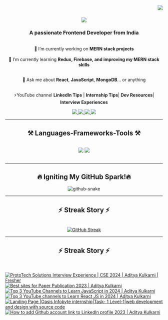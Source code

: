 <img align="right" src="https://visitor-badge.laobi.icu/badge?page_id=Adityakulkarni023.Adityakulkarni023" />

<h1 align="center">
    <img src="https://readme-typing-svg.herokuapp.com/?font=Righteous&size=35&center=true&vCenter=true&width=500&height=70&duration=4000&lines=Hi+There!+👋;+I'm+Aditya+Kulkarni!;" />
</h1>

<h3 align="center"><b>A passionate Frontend Developer from India</b></h3>

<br/>

<div align="center">
🔭 I’m currently working on <b>MERN stack projects</b>
<br/>
<br />
🌱 I’m currently learning <b>Redux, Firebase, and improving my MERN stack skills</b>
<br/>
<br />

 💬 Ask me about <b>React</b>, <b>JavaScript</b>, <b>MongoDB</b>... or anything
<br/>
<br />

 ⚡YouTube channel <b>LinkedIn Tips</b> | <b>Internship Tips</b>| <b>Dev Resources</b>| <b>Interview Experiences</b>
</div>

<div align="center"> 
  <a href="mailto:adityakulkarni023@gmail.com">
    <img src="https://img.shields.io/badge/Gmail-333333?style=for-the-badge&logo=gmail&logoColor=red" />
  </a>
  <a href="https://www.linkedin.com/in/aditya-kulkarni23/" target="_blank">
    <img src="https://img.shields.io/badge/LinkedIn-0077B5?style=for-the-badge&logo=linkedin&logoColor=white" />
  </a>
  <a href="https://adityafolio023.netlify.app/" target="_blank">
    <img src="https://img.shields.io/badge/Portfolio-FF5722?style=for-the-badge&logo=todoist&logoColor=white" />
  </a>
  <a href="https://www.youtube.com/@AdityaKulkarni23" target="_blank">
    <img src="https://img.shields.io/badge/YouTube-FF0000?style=for-the-badge&logo=youtube&logoColor=white" />
  </a>
</div>

<hr/>

<h2 align="center"><b>⚒️ Languages-Frameworks-Tools ⚒️</b></h2>
<br/>
<div align="center">
    <img src="https://skillicons.dev/icons?i=react,bootstrap,html,css,vscode,github,figma,tailwind,git,npm" />
    <img src="https://skillicons.dev/icons?i=nodejs,javascript,typescript,express,firebase,mongodb,mysql" /><br>
</div>
<br/>
<hr/>

<div align="center">
<h2>🔥 <b>Igniting My GitHub Spark!</b>🔥</h2>
    <picture>
  <source media="(prefers-color-scheme: light)" srcset="github-user-contribution.svg" />
  <img alt="github-snake" src="github-snake.svg" />
</picture>
</div>
<hr/>
<h2 align="center"><b>⚡ Streak Story ⚡</b></h2>
<br/>
<div align="center">
<a href="https://git.io/streak-stats"><img src="https://streak-stats.demolab.com?user=AdityaKulkarni023&theme=solarized-light" alt="GitHub Streak" /></a>
</div>
<hr/>

<h2 align="center"><b>⚡ Streak Story ⚡</b></h2>
<br/>

[![ProtoTech Solutions Interview Experience | CSE 2024 | Aditya Kulkarni | Fresher](https://ytcards.demolab.com/?id=6qyIfIXwPGo&title=ProtoTech+Solutions+Interview+Experience+%7C+CSE+2024+%7C+Aditya+Kulkarni+%7C+Fresher&lang=en&timestamp=1696022400&background_color=%230d1117&title_color=%23ffffff&stats_color=%23dedede&max_title_lines=1&width=250&border_radius=5&duration=511 "ProtoTech Solutions Interview Experience | CSE 2024 | Aditya Kulkarni | Fresher")](https://youtu.be/6qyIfIXwPGo?si=aAJqyWGOnG5EkPuZ)
[![Best sites for Paper Publication 2023 | Aditya Kulkarni](https://ytcards.demolab.com/?id=oatsk4e7_M4&title=Best+sites+for+Paper+Publication+2023%7C+Aditya+Kulkarni&lang=en&timestamp=1673654400&background_color=%230d1117&title_color=%23ffffff&stats_color=%23dedede&max_title_lines=1&width=250&border_radius=5&duration=480 "Best sites for Paper Publication 2023 | Aditya Kulkarni")](https://youtu.be/oatsk4e7_M4?si=qa2miBSsvwklFJVO)
[![Top 3 YouTube Channels to Learn JavaScript in 2024 | Aditya Kulkarni](https://ytcards.demolab.com/?id=AifGowyFAMI&title=Top+3+YouTube+Channels+to+Learn+JavaScript+in+2024%7C+Aditya+Kulkarni&lang=en&timestamp=1673654400&background_color=%230d1117&title_color=%23ffffff&stats_color=%23dedede&max_title_lines=1&width=250&border_radius=5&duration=480 "Top 3 YouTube Channels to Learn JavaScript in 2024 | Aditya Kulkarni")](https://youtu.be/AifGowyFAMI?si=3uAKJjkshoWVaB1G)
[![Top 3 YouTube channels to Learn React JS in 2024 | Aditya Kulkarni](https://ytcards.demolab.com/?id=DSvKDECxNd4&title=Top+3+YouTube+channels+to+Learn+React+JS+in+2024%7C+Aditya+Kulkarni&lang=en&timestamp=1673654400&background_color=%230d1117&title_color=%23ffffff&stats_color=%23dedede&max_title_lines=1&width=250&border_radius=5&duration=480 "Top 3 YouTube channels to Learn React JS in 2024 | Aditya Kulkarni")](https://youtu.be/DSvKDECxNd4?si=zLgptT9s5BEEK3ud)
[![Landing Page |Oasis Infobyte internship|Task- 1 Level-1|web development and design with source code](https://ytcards.demolab.com/?id=9phKCZszquQ&title=Landing+Page+%7COasis+Infobyte+internship%7CTask-+1+Level-1%7Cweb+development+and+design+with+source+code&lang=en&timestamp=1673654400&background_color=%230d1117&title_color=%23ffffff&stats_color=%23dedede&max_title_lines=1&width=250&border_radius=5&duration=480 "Landing Page |Oasis Infobyte internship|Task- 1 Level-1|web development and design with source code")](https://youtu.be/9phKCZszquQ?si=Flyp8MwCwu0T9Ub1)
[![How to add Github account link to LinkedIn profile 2023 | Aditya Kulkarni](https://ytcards.demolab.com/?id=n96IV3O5TEU&title=How+to+add+Github+account+link+to+LinkedIn+profile+2023%7CAditya+Kulkarni&lang=en&timestamp=1673654400&background_color=%230d1117&title_color=%23ffffff&stats_color=%23dedede&max_title_lines=1&width=250&border_radius=5&duration=480 "How to add Github account link to LinkedIn profile 2023 | Aditya Kulkarni")](https://youtu.be/n96IV3O5TEU?si=4tjs3oqLsw3SFe7v)







